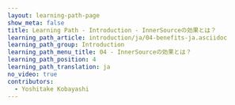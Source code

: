 ```yaml
---
layout: learning-path-page
show_meta: false
title: Learning Path - Introduction - InnerSourceの効果とは？
learning_path_article: introduction/ja/04-benefits-ja.asciidoc
learning_path_group: Introduction
learning_path_menu_title: 04 - InnerSourceの効果とは？
learning_path_position: 4
learning_path_translation: ja
no_video: true
contributors:
  - Yoshitake Kobayashi
---
```

<!--- This file autogenerated from https://github.com/InnerSourceCommons/InnerSourceLearningPath/blob/master/scripts/generate_learning_path_markdown.js -->